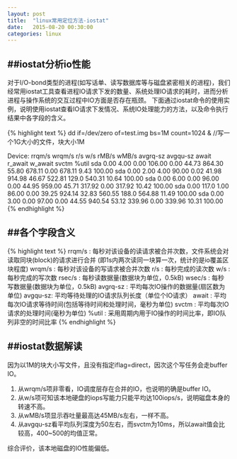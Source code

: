 ```yaml
---
layout: post
title:  "linux常用定位方法-iostat"
date:   2015-08-20 00:30:00
categories: linux
---
```


##iostat分析io性能
---

对于I/O-bond类型的进程(如写话单、读写数据库等与磁盘紧密相关的进程)，我们经常用iostat工具查看进程IO请求下发的数量、系统处理IO请求的耗时，进而分析进程与操作系统的交互过程中IO方面是否存在瓶颈。
下面通过iostat命令的使用实例，说明使用iostat查看IO请求下发情况、系统IO处理能力的方法，以及命令执行结果中各字段的含义。

{% highlight text %}
dd if=/dev/zero of=test.img bs=1M count=1024 & //写一个1G大小的文件，块大小1M

Device:  rrqm/s   wrqm/s    r/s     w/s    rMB/s    wMB/s avgrq-sz avgqu-sz   await r_await w_await  svctm  %util
sda        0.00        4.00    0.00  106.00    0.00      44.73   864.30     55.80      678.11    0.00    678.11    9.43 100.00
sda        0.00        2.00    4.00   90.00     0.02      41.98   914.98     46.67      522.81  129.0    540.31   10.64 100.00
sda        0.00        6.00    0.00   96.00     0.00      44.95   959.00     45.71      317.92    0.00    317.92   10.42 100.00
sda        0.00      117.0    1.00   86.00     0.00      39.25   924.14     32.83      560.55  188.0    564.88   11.49 100.00
sda        0.00        3.00    0.00   97.00     0.00      44.55   940.54     53.12      339.96    0.00    339.96   10.31 100.00
{% endhighlight %}

##各个字段含义
---

{% highlight text %}
rrqm/s   : 每秒对该设备的读请求被合并次数，文件系统会对读取同块(block)的请求进行合并
		   (即1s内两次读同一块算一次，统计的是io覆盖区块程度)
wrqm/s  : 每秒对该设备的写请求被合并次数
r/s          : 每秒完成的读次数
w/s         : 每秒完成的写次数
rsec/s     : 每秒读数据量(数据块为单位，0.5kB)
wsec/s    : 每秒写数据量(数据块为单位，0.5kB)
avgrq-sz : 平均每次IO操作的数据量(扇区数为单位)
avgqu-sz: 平均等待处理的IO请求队列长度（单位个IO请求）
await      : 平均每次IO请求等待时间(包括等待时间和处理时间，毫秒为单位)
svctm     : 平均每次IO请求的处理时间(毫秒为单位)
%util      : 采用周期内用于IO操作的时间比率，即IO队列非空的时间比率
{% endhighlight %}

##iostat数据解读
---

因为以1M的块大小写文件，且没有指定iflag=direct，因次这个写任务会走buffer IO。

1. 从wrqm/s项非零看，IO调度层存在合并的IO，也说明的确是buffer IO。
2. 从w/s项可知该本地硬盘的iops写能力只能平均达100iops/s，说明磁盘本身的转速不高。
3. 从wMB/s项显示吞吐量最高达45MB/s左右，一样不高。
4. 从avgqu-sz看平均队列深度为50左右，而svctm为10ms，所以await值会比较高，400~500的均值正常。

综合评价，该本地磁盘的IO性能偏低。

